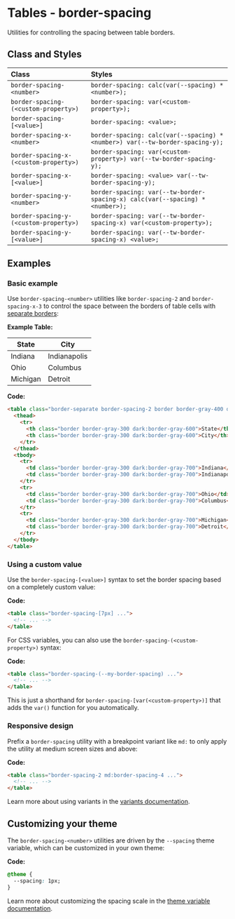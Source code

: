 # Tables - border-spacing

Utilities for controlling the spacing between table borders.

## Class and Styles

| Class                         | Styles                                                                 |
| :---------------------------- | :--------------------------------------------------------------------- |
| `border-spacing-<number>`     | `border-spacing: calc(var(--spacing) * <number>);`                     |
| `border-spacing-(<custom-property>)` | `border-spacing: var(<custom-property>);`                             |
| `border-spacing-[<value>]`    | `border-spacing: <value>;`                                            |
| `border-spacing-x-<number>`   | `border-spacing: calc(var(--spacing) * <number>) var(--tw-border-spacing-y);` |
| `border-spacing-x-(<custom-property>)` | `border-spacing: var(<custom-property>) var(--tw-border-spacing-y);`         |
| `border-spacing-x-[<value>]`  | `border-spacing: <value> var(--tw-border-spacing-y);`                 |
| `border-spacing-y-<number>`   | `border-spacing: var(--tw-border-spacing-x) calc(var(--spacing) * <number>);` |
| `border-spacing-y-(<custom-property>)` | `border-spacing: var(--tw-border-spacing-x) var(<custom-property>);`         |
| `border-spacing-y-[<value>]`  | `border-spacing: var(--tw-border-spacing-x) <value>;`                 |

## Examples

### Basic example

Use `border-spacing-<number>` utilities like `border-spacing-2` and `border-spacing-x-3` to control the space between the borders of table cells with [separate borders](https://tailwindcss.com/docs/border-collapse#separating-table-borders):

**Example Table:**

State | City
------- | --------
Indiana | Indianapolis
Ohio | Columbus
Michigan | Detroit

**Code:**

```html
<table class="border-separate border-spacing-2 border border-gray-400 dark:border-gray-500">
  <thead>
    <tr>
      <th class="border border-gray-300 dark:border-gray-600">State</th>
      <th class="border border-gray-300 dark:border-gray-600">City</th>
    </tr>
  </thead>
  <tbody>
    <tr>
      <td class="border border-gray-300 dark:border-gray-700">Indiana</td>
      <td class="border border-gray-300 dark:border-gray-700">Indianapolis</td>
    </tr>
    <tr>
      <td class="border border-gray-300 dark:border-gray-700">Ohio</td>
      <td class="border border-gray-300 dark:border-gray-700">Columbus</td>
    </tr>
    <tr>
      <td class="border border-gray-300 dark:border-gray-700">Michigan</td>
      <td class="border border-gray-300 dark:border-gray-700">Detroit</td>
    </tr>
  </tbody>
</table>
```

### Using a custom value

Use the `border-spacing-[<value>]` syntax to set the border spacing based on a completely custom value:

**Code:**

```html
<table class="border-spacing-[7px] ...">
  <!-- ... -->
</table>
```

For CSS variables, you can also use the `border-spacing-(<custom-property>)` syntax:

**Code:**

```html
<table class="border-spacing-(--my-border-spacing) ...">
  <!-- ... -->
</table>
```

This is just a shorthand for `border-spacing-[var(<custom-property>)]` that adds the `var()` function for you automatically.

### Responsive design

Prefix a `border-spacing` utility with a breakpoint variant like `md:` to only apply the utility at medium screen sizes and above:

**Code:**

```html
<table class="border-spacing-2 md:border-spacing-4 ...">
  <!-- ... -->
</table>
```

Learn more about using variants in the [variants documentation](https://tailwindcss.com/docs/hover-focus-and-other-states).

## Customizing your theme

The `border-spacing-<number>` utilities are driven by the `--spacing` theme variable, which can be customized in your own theme:

**Code:**

```css
@theme {
  --spacing: 1px;
}
```

Learn more about customizing the spacing scale in the [theme variable documentation](https://tailwindcss.com/docs/theme).
